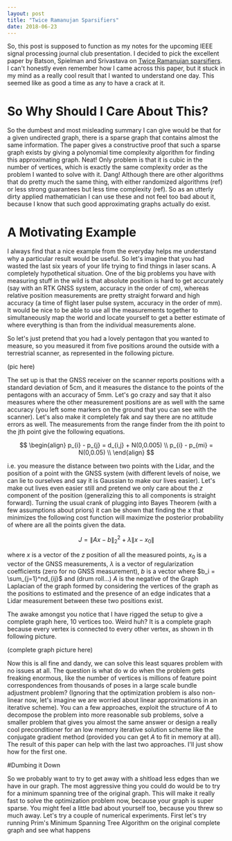 ```yaml
---
layout: post
title: "Twice Ramanujan Sparsifiers"
date: 2018-06-23
---
```


So, this post is supposed to function as my notes for the upcoming IEEE signal processing journal club presentation. I decided to pick the excellent paper by Batson, Spielman and Srivastava on [Twice Ramanujan sparsifiers](https://arxiv.org/abs/0808.0163). I can't honestly even remember how I came across this paper, but it stuck in my mind as a really cool result that I wanted to understand one day. This seemed like as good a time as any to have a crack at it.

# So Why Should I Care About This?

So the dumbest and most misleading summary I can give would be that for a given undirected graph, there is a sparse graph that contains almost the same information. The paper gives a constructive proof that such a sparse graph exists by giving a polynomial time complexity algorithm for finding this approximating graph. Neat! Only problem is that it is cubic in the number of vertices, which is exactly the same complexity order as the problem I wanted to solve with it. Dang! Although there are other algorithms that do pretty much the same thing, with either randomized algorithms (ref) or less strong guarantees but less time complexity (ref). So as an utterly dirty applied mathematician I can use these and not feel too bad about it, because I know that such good approximating graphs actually do exist.

# A Motivating Example

I always find that a nice example from the everyday helps me understand why a particular result would be useful. So let's imagine that you had wasted the last six years of your life trying to find things in laser scans. A completely hypothetical situation. One of the big problems you have with measuring stuff in the wild is that absolute position is hard to get accurately (say with an RTK GNSS system, accuracy in the order of cm), whereas relative position measurements are pretty straight forward and high accuracy (a time of flight laser pulse system, accuracy in the order of mm). It would be nice to be able to use all the measurements together to simultaneously map the world and locate yourself to get a better estimate of where everything is than from the individual measurements alone.

So let's just pretend that you had a lovely pentagon that you wanted to measure, so you measured it from five positions around the outside with a terrestrial scanner, as represented in the following picture.

(pic here)

The set up is that the GNSS receiver on the scanner reports positions with a standard deviation of 5cm, and it measures the distance to the points of the pentagons with an accuracy of 5mm. Let's go crazy and say that it also measures where the other measurement positions are as well with the same accuracy (you left some markers on the ground that you can see with the scanner). Let's also make it completely fak and say there are no attitude errors as well. The measurements from the range finder from the ith point to the jth point give the following equations.

$$
\begin{align}
p_{i} - p_{j} = d_{i,j} + N(0,0.005) \\
p_{i} - p_{mi} = N(0,0.05) \\
\end{align}
$$

i.e. you measure the distance between two points with the Lidar, and the position of a point with the GNSS system (with different levels of noise, we can lie to ourselves and say it is Gaussian to make our lives easier). Let's make out lives even easier still and pretend we only care about the $z$ component of the position (generalizing this to all components is straight forward). Turning the usual crank of plugging into Bayes Theorem (with a few assumptions about priors) it can be shown that finding the $x$ that minimizes the following cost function will maximize the posterior probability of where are all the points given the data.

$$J = \lVert Ax - b\rVert_{2}^{2} + \lambda\lVert x - x_{0}\rVert$$

where $x$ is a vector of the $z$ position of all the measured points, $x_{0}$ is a vector of the GNSS measurements, $\lambda$ is a vector of regularization coefficients (zero for no GNSS measurement), $b$ is a vector where $b_i = \sum_{j=1}^nd_{ij}$ and (drum roll...) $A$ is the negative of the Graph Laplacian of the graph formed by considering the vertices of the graph as the positions to estimated and the presence of an edge indicates that a Lidar measurement between these two positions exist.

The awake amongst you notice that I have rigged the setup to give a complete graph here, 10 vertices too. Weird huh? It is a complete graph because every vertex is connected to every other vertex, as shown in th following picture.

(complete graph picture here)

Now this is all fine and dandy, we can solve this least squares problem with no issues at all. The question is what do w do when the problem gets freaking enormous, like the number of vertices is millions of feature point correspondences from thousands of poses in a large scale bundle adjustment problem? (Ignoring that the optimization problem is also non-linear now, let's imagine we are worried about linear approximations in an iterative scheme). You can a few approaches, exploit the structure of $A$ to decompose the problem into more reasonable sub problems, solve a smaller problem that gives you almost the same answer or design a really cool preconditioner for an low memory iterative solution scheme like the conjugate gradient method (provided you can get $A$ to fit in memory at all). The result of this paper can help with the last two approaches. I'll just show how for the first one.

#Dumbing it Down

So we probably want to try to get away with a shitload less edges than we have in our graph. The most aggressive thing you could do would be to try for a minimum spanning tree of the original graph. This will make it really fast to solve the optimization problem now, because your graph is super sparse. You might feel a little bad about yourself too, because you threw so much away. Let's try a couple of numerical experiments. First let's try running Prim's Minimum Spanning Tree Algorithm on the original complete graph and see what happens